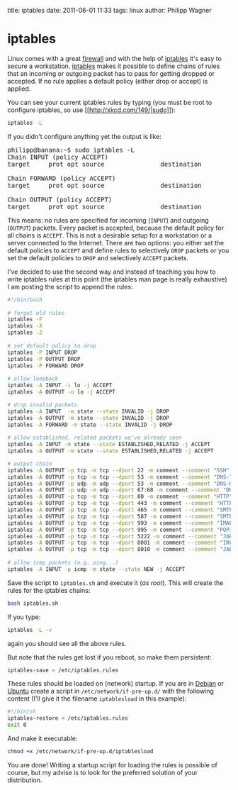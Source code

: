 title: iptables
date: 2011-06-01 11:33
tags: linux
author: Philipp Wagner

# iptables #

Linux comes with a great [firewall](http://en.wikipedia.org/wiki/Firewall_%28computing%29) and with the help of [iptables](http://www.netfilter.org/projects/iptables/index.html) it's easy to secure a workstation. [iptables](http://www.netfilter.org/projects/iptables/index.html) makes it possible to define chains of rules that an incoming or outgoing packet has to pass for getting dropped or accepted. If no rule applies a default policy (either drop or accept) is applied.

You can see your current iptables rules by typing (you must be root to configure iptables, so use [[http://xkcd.com/149/|sudo]]):

```sh
iptables -L
```

If you didn't configure anything yet the output is like:

<pre>
philipp@banana:~$ sudo iptables -L
Chain INPUT (policy ACCEPT)
target     prot opt source               destination         

Chain FORWARD (policy ACCEPT)
target     prot opt source               destination         

Chain OUTPUT (policy ACCEPT)
target     prot opt source               destination
</pre>

This means: no rules are specified for incoming (``INPUT``) and outgoing (``OUTPUT``) packets. Every packet is accepted, because the default policy for all chains is ``ACCEPT``. This is not a desirable setup for a workstation or a server connected to the Internet. There are two options: you either set the default policies to ``ACCEPT`` and define rules to selectively ``DROP`` packets or you set the default policies to ``DROP`` and selectively ``ACCEPT`` packets.

I've decided to use the second way and instead of teaching you how to write iptables rules at this point (the iptables man page is really exhaustive) I am posting the script to append the rules:

```sh
#!/bin/bash
 
# forget old rules
iptables -F
iptables -X
iptables -Z
 
# set default policy to drop
iptables -P INPUT DROP
iptables -P OUTPUT DROP
iptables -P FORWARD DROP
 
# allow loopback
iptables -A INPUT -i lo -j ACCEPT
iptables -A OUTPUT -o lo -j ACCEPT

# drop invalid packets
iptables -A INPUT  -m state --state INVALID -j DROP
iptables -A OUTPUT -m state --state INVALID -j DROP
iptables -A FORWARD -m state --state INVALID -j DROP
 
# allow established, related packets we've already seen
iptables -A INPUT -m state --state ESTABLISHED,RELATED -j ACCEPT
iptables -A OUTPUT -m state --state ESTABLISHED,RELATED -j ACCEPT

# output chain
iptables -A OUTPUT -p tcp -m tcp --dport 22 -m comment --comment "SSH" -j ACCEPT
iptables -A OUTPUT -p tcp -m tcp --dport 53 -m comment --comment "DNS-TCP" -j ACCEPT
iptables -A OUTPUT -p udp -m udp --dport 53 -m comment --comment "DNS-UDP" -j ACCEPT
iptables -A OUTPUT -p udp -m udp --dport 67:68 -m comment --comment "DHCP" -j ACCEPT
iptables -A OUTPUT -p tcp -m tcp --dport 80 -m comment --comment "HTTP" -j ACCEPT
iptables -A OUTPUT -p tcp -m tcp --dport 443 -m comment --comment "HTTPS" -j ACCEPT
iptables -A OUTPUT -p tcp -m tcp --dport 465 -m comment --comment "SMTPS" -j ACCEPT
iptables -A OUTPUT -p tcp -m tcp --dport 587 -m comment --comment "SMTPS" -j ACCEPT
iptables -A OUTPUT -p tcp -m tcp --dport 993 -m comment --comment "IMAPS" -j ACCEPT
iptables -A OUTPUT -p tcp -m tcp --dport 995 -m comment --comment "POP3S" -j ACCEPT
iptables -A OUTPUT -p tcp -m tcp --dport 5222 -m comment --comment "JABBER" -j ACCEPT
iptables -A OUTPUT -p tcp -m tcp --dport 8001 -m comment --comment "IRC" -j ACCEPT
iptables -A OUTPUT -p tcp -m tcp --dport 8010 -m comment --comment "JABBER FT" -j ACCEPT
 
# allow icmp packets (e.g. ping...)
iptables -A INPUT -p icmp -m state --state NEW -j ACCEPT
```

Save the script to ``iptables.sh`` and execute it (*as root*). This will create the rules for the iptables chains:

```sh
bash iptables.sh 
```

If you type:

```sh
iptables -L -v
```

again you should see all the above rules. 

But note that the rules get lost if you reboot, so make them persistent:

```sh
iptables-save > /etc/iptables.rules
```

These rules should be loaded on (network) startup. If you are in [Debian](http://www.debian.org) or [Ubuntu](http://www.ubuntu.com) create a script in ``/etc/network/if-pre-up.d/`` with the following content (I'll give it the filename ``iptablesload`` in this example):

```sh
#!/bin/sh
iptables-restore < /etc/iptables.rules
exit 0
```

And make it executable:

```sh
chmod +x /etc/network/if-pre-up.d/iptablesload
```

You are done! Writing a startup script for loading the rules is possible of course, but my advise is to look for the preferred solution of your distribution.
